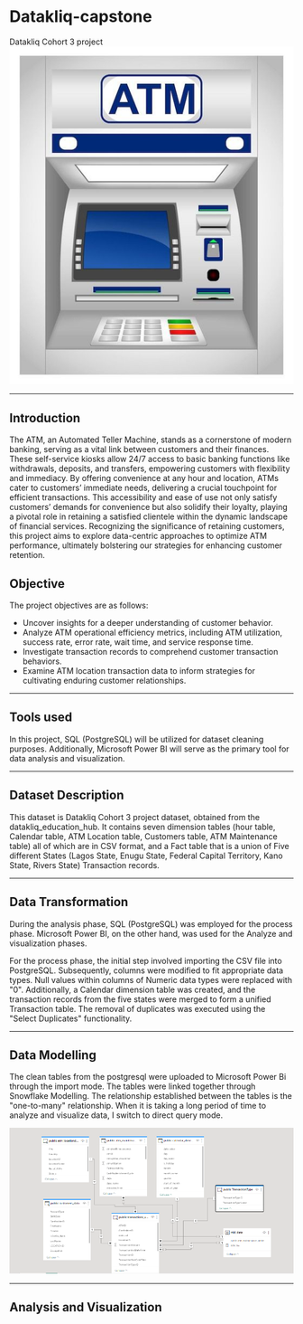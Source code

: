 # Datakliq-capstone
Datakliq Cohort 3 project 
![](65e221d80e47f1b6a163bb9aba3ac62c.jpg)

---
## Introduction 
The ATM, an Automated Teller Machine, stands as a cornerstone of modern banking, serving as a vital link between customers and their finances.
These self-service kiosks allow 24/7 access to basic banking functions like withdrawals, deposits, and transfers, empowering customers with flexibility and immediacy.
By offering convenience at any hour and location, ATMs cater to customers’ immediate needs, delivering a crucial touchpoint for efficient transactions.
This accessibility and ease of use not only satisfy customers’ demands for convenience but also solidify their loyalty, playing a pivotal role in retaining a satisfied clientele within the dynamic landscape of financial services.
Recognizing the significance of retaining customers, this project aims to explore data-centric approaches to optimize ATM performance, ultimately bolstering our strategies for enhancing customer retention.

## Objective
The project objectives are as follows:
- Uncover insights for a deeper understanding of customer behavior.
- Analyze ATM operational efficiency metrics, including ATM utilization, success rate, error rate, wait time, and service response time.
- Investigate transaction records to comprehend customer transaction behaviors.
- Examine ATM location transaction data to inform strategies for cultivating enduring customer relationships.
---

## Tools used
In this project, SQL (PostgreSQL) will be utilized for dataset cleaning purposes. Additionally, Microsoft Power BI will serve as the primary tool for data analysis and visualization.

---

## Dataset Description
This dataset is Datakliq Cohort 3 project dataset, obtained from the datakliq_education_hub.
It contains seven dimension tables (hour table, Calendar table, ATM Location table, Customers table, ATM Maintenance table) all of which are in CSV format, and a Fact table that is a union of Five different States (Lagos State, Enugu State, Federal Capital Territory, Kano State, Rivers State) Transaction records.

---

## Data Transformation
During the analysis phase, SQL (PostgreSQL) was employed for the process phase. Microsoft Power BI, on the other hand, was used for the Analyze and visualization phases.

For the process phase, the initial step involved importing the CSV file into PostgreSQL. Subsequently, columns were modified to fit appropriate data types. Null values within columns of Numeric data types were replaced with "0". Additionally, a Calendar dimension table was created, and the transaction records from the five states were merged to form a unified Transaction table.
The removal of duplicates was executed using the "Select Duplicates" functionality.

---

## Data Modelling
The clean tables from the postgresql were uploaded to Microsoft Power Bi through the import mode. The tables were linked together through Snowflake Modelling. The relationship established between the tables is the "one-to-many" relationship. When it is taking a long period of time to analyze and visualize data, I switch to direct query mode. 

![](Modelling.PNG)

---

## Analysis and Visualization
